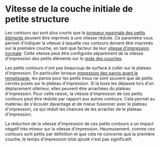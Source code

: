 Vitesse de la couche initiale de petite structure
====
Les contours qui sont plus courts que la [longueur maximale des petits éléments](small_feature_max_length.md) peuvent être imprimés à une vitesse réduite. Ce paramètre vous permet d'indiquer la vitesse à laquelle ces contours doivent être imprimés sur la première couche, en tant que facteur de leur [vitesse d'impression normale](../speed/speed_wall.md). Cette vitesse peut être configurée séparément de la vitesse d'impression des petits éléments sur le [reste des couches](small_feature_speed_factor.md).

Les petits contours n'ont pas beaucoup de surface à coller sur le plateau d'impression. En particulier lorsque [impression des parois avant le remplissage](../infill/infill_before_walls.md), les parois pour les petits trous ne sont souvent que de petits cercles posés sur le plateau d'impression. Si la buse les dépasse lors d'un déplacement ultérieur, elles peuvent être arrachées du plateau d'impression. Pour cette raison, la vitesse d'impression de ces petits contours peut être réduite par rapport aux autres contours. Cela permet au matériau de s'écouler davantage et de mieux fusionner avec le plateau d'impression, ce qui réduit les chances de les arracher de le plateau d'impression.

La réduction de la vitesse d'impression de ces petits contours a un impact négatif très mineur sur la vitesse d'impression. Heureusement, comme ces contours sont petits par définition et que cela ne concerne que la première couche, le temps d'impression total ajouté n'est pas significatif.
